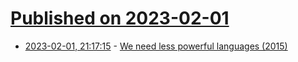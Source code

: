 # [Published on 2023-02-01](index.md)

* [2023-02-01, 21:17:15](https://news.ycombinator.com/item?id=34617895) - [We need less powerful languages (2015)](https://lukeplant.me.uk/blog/posts/less-powerful-languages/)
